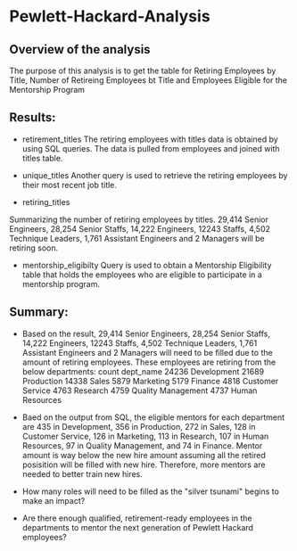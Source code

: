 # Pewlett-Hackard-Analysis
## Overview of the analysis
The purpose of this analysis is to get the table for Retiring Employees by Title, Number of Retireing Employees bt Title and Employees Eligible for the Mentorship Program 

## Results:
- retirement_titles 
  The retiring employees with titles data is obtained by using SQL queries. The data is pulled from employees and joined with titles table.

- unique_titles
 Another query is used to retrieve the retiring employees by their most recent job title.

- retiring_titles
 
 Summarizing the number of retiring employees by titles. 29,414 Senior Engineers, 28,254 Senior Staffs, 14,222 Engineers, 12243 Staffs, 4,502 Technique Leaders, 1,761 Assistant Engineers and 2 Managers will be retiring soon.

- mentorship_eligibilty
    Query is used to obtain a Mentorship Eligibility table that holds the employees who are eligible to participate in a mentorship program. 

## Summary: 

- Based on the result, 29,414 Senior Engineers, 28,254 Senior Staffs, 14,222 Engineers, 12243 Staffs, 4,502 Technique Leaders, 1,761 Assistant Engineers and 2 Managers will need to be filled due to the amount of retiring employees. These employees are retiring from the below departments:
    count	dept_name
    24236	Development
    21689	Production
    14338	Sales
    5879	Marketing
    5179	Finance
    4818	Customer Service
    4763	Research
    4759	Quality Management
    4737	Human Resources


- Baed on the output from SQL, the eligible mentors for each department are 435 in Development, 356 in Production, 272 in Sales, 128 in Customer Service, 126 in Marketing, 113	in Research, 107 in Human Resources, 97 in Quality Management, and 74 in Finance. Mentor amount is way below the new hire amount assuming all the retired posisition will be filled with new hire. Therefore, more mentors are needed to better train new hires.



- How many roles will need to be filled as the "silver tsunami" begins to make an impact\?

- Are there enough qualified, retirement-ready employees in the departments to mentor the next generation of Pewlett Hackard employees?
